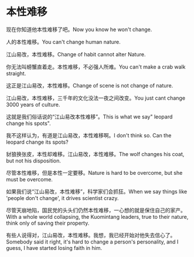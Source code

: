 # 本性难移

<p><span class="chinese">现在你知道他本性难移了吧。</span><span class="english">Now you know he won't change.</span></p>

<p><span class="chinese">人的本性难移。</span><span class="english">You can't change human nature.</span></p>

<p><span class="chinese">江山易改，本性难移。</span><span class="english">Change of habit cannot alter Nature.</span></p>

<p><span class="chinese">你无法叫螃蟹直着走。本性难移，不必强人所难。</span><span class="english">You can't make a crab walk straight.</span></p>

<p><span class="chinese">这正是江山易改，本性难移。</span><span class="english">Change of scene is not change of nature.</span></p>

<p><span class="chinese">江山易改，本性难移，三千年的文化没法一夜之间改变。</span><span class="english">You just cant change 3000 years of culture.</span></p>

<p><span class="chinese">这就是我们俗话说的“江山易改本性难移”。</span><span class="english">This is what we say" leopard change his spots".</span></p>

<p><span class="chinese">我不这样认为，有道是江山易改，本性难移啊。</span><span class="english">I don't think so. Can the leopard change its spots?</span></p>

<p><span class="chinese">豺狼换张皮，本性却难移。江山易改，本性难移。</span><span class="english">The wolf changes his coat, but not his disposition.</span></p>

<p><span class="chinese">尽管本性难移，但是本性一定要移。</span><span class="english">Nature is hard to be overcome, but she must be overcome.</span></p>

<p><span class="chinese">如果我们说“江山易改，本性难移”，科学家们会抓狂。</span><span class="english">When we say things like 'people don't change', it drives scientist crazy.</span></p>

<p><span class="chinese">尽管天崩地陷，国民党的头头们仍然本性难移，一心想的就是保住自己的家产。</span><span class="english">With a whole world collapsing, the Kuomintang leaders, true to their nature, think only of saving their property.</span></p>

<p><span class="chinese">有些人说得对，江山易改，本性难移。我想，我已经开始对他失去信心了。</span><span class="english">Somebody said it right, it's hard to change a person's personality, and I guess, I have started losing faith in him.</span></p>

